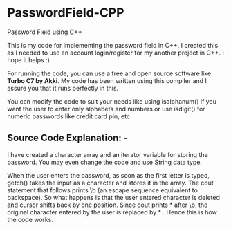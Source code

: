# PasswordField-CPP
Password Field using C++

This is my code for implementing the password field in C++. I created this as I needed to use an account login/register for my another project in C++. I hope it helps :)

For running the code, you can use a free and open source software like **Turbo C7 by Akki**. My code has been written using this compiler and I assure you that it runs perfectly in this.

You can modify the code to suit your needs like using isalphanum() if you want the user to enter only alphabets and numbers or use isdigit() for numeric passwords like credit card pin, etc.

## Source Code Explanation: -

I have created a character array and an iterator variable for storing the password. You may even change the code and use String data type.

When the user enters the password, as soon as the first letter is typed, getch() takes the input as a character and stores it in the array. The cout statement that follows prints \b (an escape sequence equivalent to backspace). So what happens is that the user entered character is deleted  and cursor shifts back by one position. Since cout prints * after \b, the original character entered by the user is replaced by * . Hence this is how the code works.

